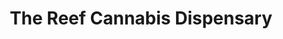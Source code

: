 ---
title: "The Reef Cannabis Dispensary"
url: /seattle/the-reef-cannabis-dispensary/
shop: cannabis
---